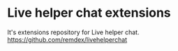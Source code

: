 Live helper chat extensions
=========================

It's extensions repository for Live helper chat. https://github.com/remdex/livehelperchat